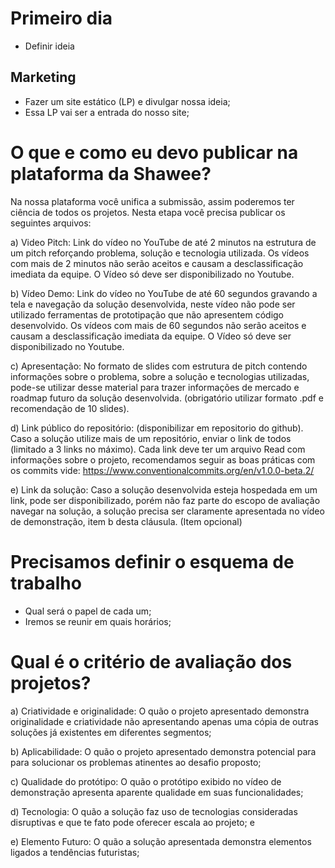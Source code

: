 # Primeiro dia

- Definir ideia

## Marketing

- Fazer um site estático (LP) e divulgar nossa ideia;
- Essa LP vai ser a entrada do nosso site;

# O que e como eu devo publicar na plataforma da Shawee?

Na nossa plataforma você unifica a submissão, assim poderemos ter ciência de todos os projetos. Nesta etapa você precisa publicar os seguintes arquivos:

a) Video Pitch: Link do vídeo no YouTube de até 2 minutos na estrutura de um pitch reforçando problema, solução e tecnologia utilizada. Os vídeos com mais de 2 minutos não serão aceitos e causam a desclassificação imediata da equipe. O Vídeo só deve ser disponibilizado no Youtube.

b) Vídeo Demo: Link do vídeo no YouTube de até 60 segundos gravando a tela e navegação da solução desenvolvida, neste vídeo não pode ser utilizado ferramentas de prototipação que não apresentem código desenvolvido. Os vídeos com mais de 60 segundos não serão aceitos e causam a desclassificação imediata da equipe. O Vídeo só deve ser disponibilizado no Youtube.

c) Apresentação: No formato de slides com estrutura de pitch contendo informações sobre o problema, sobre a solução e tecnologias utilizadas, pode-se utilizar desse material para trazer informações de mercado e roadmap futuro da solução desenvolvida. (obrigatório utilizar formato .pdf e recomendação de 10 slides).

d) Link público do repositório: (disponibilizar em repositorio do github). Caso a solução utilize mais de um repositório, enviar o link de todos (limitado a 3 links no máximo). Cada link deve ter um arquivo Read com informações sobre o projeto, recomendamos seguir as boas práticas com os commits vide: https://www.conventionalcommits.org/en/v1.0.0-beta.2/

e) Link da solução: Caso a solução desenvolvida esteja hospedada em um link, pode ser disponibilizado, porém não faz parte do escopo de avaliação navegar na solução, a solução precisa ser claramente apresentada no vídeo de demonstração, item b desta cláusula. (Item opcional)

# Precisamos definir o esquema de trabalho

- Qual será o papel de cada um;
- Iremos se reunir em quais horários;

# Qual é o critério de avaliação dos projetos?

a) Criatividade e originalidade: O quão o projeto apresentado demonstra originalidade e criatividade não apresentando apenas uma cópia de outras soluções já existentes em diferentes segmentos;

b) Aplicabilidade: O quão o projeto apresentado demonstra potencial para para solucionar os problemas atinentes ao desafio proposto;

c) Qualidade do protótipo: O quão o protótipo exibido no vídeo de demonstração apresenta aparente qualidade em suas funcionalidades;

d) Tecnologia: O quão a solução faz uso de tecnologias consideradas disruptivas e que te fato pode oferecer escala ao projeto; e

e) Elemento Futuro: O quão a solução apresentada demonstra elementos ligados a tendências futuristas;
